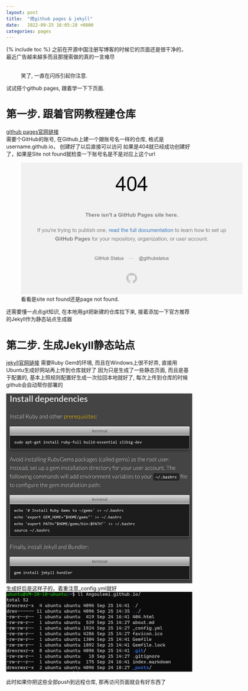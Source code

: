 ```yaml
---
layout: post
title:  "搭github pages & jekyll"
date:   2022-09-25 16:05:28 +0800
categories: pages
---
```

{% include toc %}
 之前在开源中国注册写博客的时候它的页面还是很干净的， 最近广告越来越多而且那搜索做的真的一言难尽
<figure style="width: 600px" class="align-center">
  <img src="{{ '/images/post_pictures/oschina上闪烁的代码托管.png' | absolute_url }}" alt="">
  <figcaption>笑了, 一直在闪烁引起你注意.</figcaption>
</figure> 
  
  试试搭个github pages, 跟着学一下下页面.

# 第一步. 跟着官网教程建仓库
[github pages官网链接](https://pages.github.com/ "github pages官网链接")<br />
需要个GitHub的账号, 在Github上建一个跟账号名一样的仓库, 格式是 username.github.io， 创建好了以后直接可以访问
如果是404就已经成功创建好了，如果是Site not found就检查一下账号名是不是对应上这个url

<figure style="width: 600px" class="align-center">
  <img src="/images/post_pictures/404SiteNotFound.png" alt="">
  <figcaption>看看是site not found还是page not found.</figcaption>
</figure> 

还需要懂一点点git知识, 在本地用git把新建的仓库拉下来, 接着添加一下官方推荐的Jekyll作为静态站点生成器

# 第二步. 生成Jekyll静态站点
[jekyll官网链接](https://jekyllrb.com/)
需要Ruby Gem的环境, 而且在Windows上很不好弄, 直接用Ubuntu生成好网站再上传到仓库就好了
因为只是生成了一些静态页面, 而且是基于配置的, 基本上照规则配置好生成一次拉回本地就好了, 每次上传到仓库的时候github会自动帮你部署的

![](/images/post_pictures/跟着命令在ubuntu上装RubyGem.png "跟着命令部署就好")
生成好后是这样子的，着重注意_config.yml就好
![](/images/post_pictures/生成后的jekyll.png "生成后的jekyll")

此时如果你把这些全部push到远程仓库, 那再访问页面就会有好东西了
